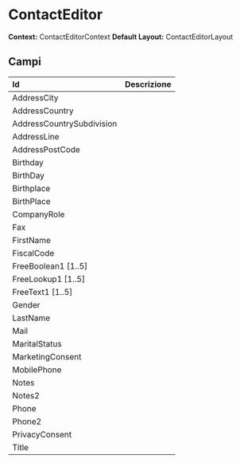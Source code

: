 # ContactEditor

**Context:** ContactEditorContext **Default Layout:** ContactEditorLayout

## Campi

| Id | Descrizione |
| :--- | :--- |
| AddressCity |  |
| AddressCountry |  |
| AddressCountrySubdivision |  |
| AddressLine |  |
| AddressPostCode |  |
| Birthday |  |
| BirthDay |  |
| Birthplace |  |
| BirthPlace |  |
| CompanyRole |  |
| Fax |  |
| FirstName |  |
| FiscalCode |  |
| FreeBoolean1 \[1..5\] |  |
| FreeLookup1 \[1..5\] |  |
| FreeText1 \[1..5\] |  |
| Gender |  |
| LastName |  |
| Mail |  |
| MaritalStatus |  |
| MarketingConsent |  |
| MobilePhone |  |
| Notes |  |
| Notes2 |  |
| Phone |  |
| Phone2 |  |
| PrivacyConsent |  |
| Title |  |

